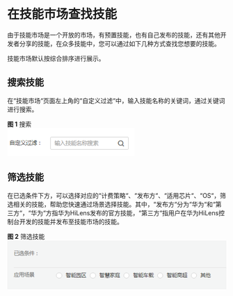 # 在技能市场查找技能<a name="hilens_02_0037"></a>

由于技能市场是一个开放的市场，有预置技能，也有自己发布的技能，还有其他开发者分享的技能，在众多技能中，您可以通过如下几种方式查找您想要的技能。

技能市场默认按综合排序进行展示。

## 搜索技能<a name="section758238144518"></a>

在“技能市场“页面左上角的“自定义过滤“中，输入技能名称的关键词，通过关键词进行搜索。

**图 1**  搜索<a name="fig3937110154612"></a>  
![](figures/搜索.png "搜索")

## 筛选技能<a name="section10657125012462"></a>

在已选条件下方，可以选择对应的“计费策略“、“发布方“、“适用芯片“、“OS“，筛选相关的技能，帮助您快速通过场景选择技能。其中，“发布方“分为“华为“和“第三方“，“华为“方指华为HiLens发布的官方技能，“第三方“指用户在华为HiLens控制台开发的技能并发布至技能市场的技能。

**图 2**  筛选技能<a name="fig613162714715"></a>  
![](figures/筛选技能.png "筛选技能")

